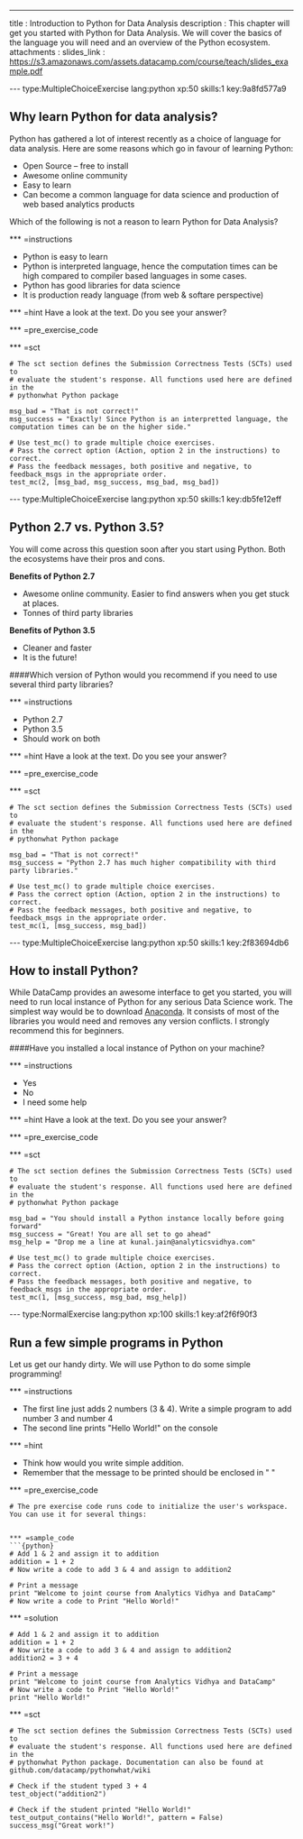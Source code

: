 ---
title       : Introduction to Python for Data Analysis
description : This chapter will get you started with Python for Data Analysis. We will cover the basics of the language you will need and an overview of the Python ecosystem.
attachments :
  slides_link : https://s3.amazonaws.com/assets.datacamp.com/course/teach/slides_example.pdf


--- type:MultipleChoiceExercise lang:python xp:50 skills:1 key:9a8fd577a9
## Why learn Python for data analysis?

Python has gathered a lot of interest recently as a choice of language for data analysis. Here are some reasons which go in favour of learning Python:

* Open Source – free to install
* Awesome online community
* Easy to learn
* Can become a common language for data science and production of web based analytics products

Which of the following is not a reason to learn Python for Data Analysis?


*** =instructions
- Python is easy to learn
- Python is interpreted language, hence the computation times can be high compared to compiler based languages in some cases.
- Python has good libraries for data science
- It is production ready language (from web & softare perspective)

*** =hint
Have a look at the text. Do you see your answer?

*** =pre_exercise_code


*** =sct
```{python}
# The sct section defines the Submission Correctness Tests (SCTs) used to
# evaluate the student's response. All functions used here are defined in the 
# pythonwhat Python package

msg_bad = "That is not correct!"
msg_success = "Exactly! Since Python is an interpretted language, the computation times can be on the higher side."

# Use test_mc() to grade multiple choice exercises. 
# Pass the correct option (Action, option 2 in the instructions) to correct.
# Pass the feedback messages, both positive and negative, to feedback_msgs in the appropriate order.
test_mc(2, [msg_bad, msg_success, msg_bad, msg_bad]) 
```

--- type:MultipleChoiceExercise lang:python xp:50 skills:1 key:db5fe12eff
## Python 2.7 vs. Python 3.5?

You will come across this question soon after you start using Python. Both the ecosystems have their pros and cons.

**Benefits of Python 2.7**

* Awesome online community. Easier to find answers when you get stuck at places.
* Tonnes of third party libraries

**Benefits of Python 3.5**

* Cleaner and faster
* It is the future!

####Which version of Python would you recommend if you need to use several third party libraries?


*** =instructions
- Python 2.7
- Python 3.5
- Should work on both

*** =hint
Have a look at the text. Do you see your answer?

*** =pre_exercise_code


*** =sct
```{python}
# The sct section defines the Submission Correctness Tests (SCTs) used to
# evaluate the student's response. All functions used here are defined in the 
# pythonwhat Python package

msg_bad = "That is not correct!"
msg_success = "Python 2.7 has much higher compatibility with third party libraries."

# Use test_mc() to grade multiple choice exercises. 
# Pass the correct option (Action, option 2 in the instructions) to correct.
# Pass the feedback messages, both positive and negative, to feedback_msgs in the appropriate order.
test_mc(1, [msg_success, msg_bad]) 
```

--- type:MultipleChoiceExercise lang:python xp:50 skills:1 key:2f83694db6
## How to install Python?

While DataCamp provides an awesome interface to get you started, you will need to run local instance of Python for any serious Data Science work. The simplest way would be to download <a href="https://www.continuum.io/downloads"> Anaconda</a>. It consists of most of the libraries you would need and removes any version conflicts.
I strongly recommend this for beginners.


####Have you installed a local instance of Python on your machine?


*** =instructions
- Yes
- No
- I need some help

*** =hint
Have a look at the text. Do you see your answer?

*** =pre_exercise_code


*** =sct
```{python}
# The sct section defines the Submission Correctness Tests (SCTs) used to
# evaluate the student's response. All functions used here are defined in the 
# pythonwhat Python package

msg_bad = "You should install a Python instance locally before going forward"
msg_success = "Great! You are all set to go ahead"
msg_help = "Drop me a line at kunal.jain@analyticsvidhya.com"

# Use test_mc() to grade multiple choice exercises. 
# Pass the correct option (Action, option 2 in the instructions) to correct.
# Pass the feedback messages, both positive and negative, to feedback_msgs in the appropriate order.
test_mc(1, [msg_success, msg_bad, msg_help]) 
```

--- type:NormalExercise lang:python xp:100 skills:1 key:af2f6f90f3
## Run a few simple programs in Python

Let us get our handy dirty. We will use Python to do some simple programming!

*** =instructions
- The first line just adds 2 numbers (3 & 4). Write a simple program to add number 3 and number 4
- The second line prints "Hello World!" on the console


*** =hint
- Think how would you write simple addition.
- Remember that the message to be printed should be enclosed in " "

*** =pre_exercise_code
```{python}
# The pre exercise code runs code to initialize the user's workspace. You can use it for several things:


*** =sample_code
```{python}
# Add 1 & 2 and assign it to addition
addition = 1 + 2
# Now write a code to add 3 & 4 and assign to addition2

# Print a message
print "Welcome to joint course from Analytics Vidhya and DataCamp"
# Now write a code to Print "Hello World!"
```


*** =solution
```{python}
# Add 1 & 2 and assign it to addition
addition = 1 + 2
# Now write a code to add 3 & 4 and assign to addition2
addition2 = 3 + 4

# Print a message
print "Welcome to joint course from Analytics Vidhya and DataCamp"
# Now write a code to Print "Hello World!"
print "Hello World!"
```

*** =sct
```{python}
# The sct section defines the Submission Correctness Tests (SCTs) used to
# evaluate the student's response. All functions used here are defined in the 
# pythonwhat Python package. Documentation can also be found at github.com/datacamp/pythonwhat/wiki

# Check if the student typed 3 + 4
test_object("addition2")

# Check if the student printed "Hello World!"
test_output_contains("Hello World!", pattern = False)
success_msg("Great work!")
```